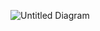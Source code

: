 ![Untitled Diagram](https://github.com/victorhadyak/Lua/assets/109483154/bc7c13c8-fe0d-44bd-a064-9143de8f11c6)

